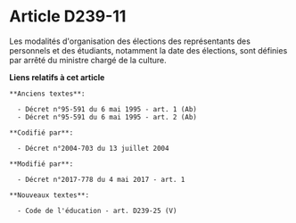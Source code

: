 # Article D239-11

Les modalités d'organisation des élections des représentants des personnels et des étudiants, notamment la date des
élections, sont définies par arrêté du ministre chargé de la culture.

**Liens relatifs à cet article**

	**Anciens textes**:

	  - Décret n°95-591 du 6 mai 1995 - art. 1 (Ab)
	  - Décret n°95-591 du 6 mai 1995 - art. 2 (Ab)

	**Codifié par**:

	  - Décret n°2004-703 du 13 juillet 2004

	**Modifié par**:

	  - Décret n°2017-778 du 4 mai 2017 - art. 1

	**Nouveaux textes**:

	  - Code de l'éducation - art. D239-25 (V)
